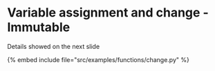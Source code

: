 # Variable assignment and change - Immutable

Details showed on the next slide

{% embed include file="src/examples/functions/change.py" %}


